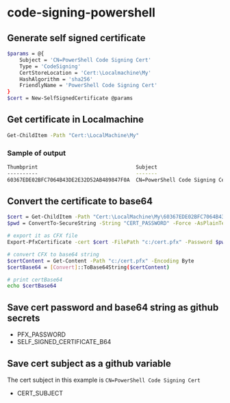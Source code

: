 # code-signing-powershell

## Generate self signed certificate

```sh
$params = @{
    Subject = 'CN=PowerShell Code Signing Cert'
    Type = 'CodeSigning'
    CertStoreLocation = 'Cert:\Localmachine\My'
    HashAlgorithm = 'sha256'
    FriendlyName = 'PowerShell Code Signing Cert'
}
$cert = New-SelfSignedCertificate @params
```

## Get certificate in Localmachine

```sh
Get-ChildItem -Path "Cert:\LocalMachine\My"
```
### Sample of output

```sh
Thumbprint                                Subject
----------                                -------
60367EDE02BFC7064B43DE2E32D52AB489847F0A  CN=PowerShell Code Signing Cert
```

## Convert the certificate to base64 

```sh
$cert = Get-ChildItem -Path "Cert:\LocalMachine\My\60367EDE02BFC7064B43DE2E32D52AB489847F0A"
$pwd = ConvertTo-SecureString -String "CERT_PASSWORD" -Force -AsPlainText

# export it as CFX file
Export-PfxCertificate -cert $cert -FilePath "c:/cert.pfx" -Password $pwd

# convert CFX to base64 string
$certContent = Get-Content -Path "c:/cert.pfx" -Encoding Byte
$certBase64 = [Convert]::ToBase64String($certContent)

# print certBase64
echo $certBase64
```
## Save cert password and base64 string as github secrets

- PFX_PASSWORD
- SELF_SIGNED_CERTIFICATE_B64

## Save cert subject as a github variable

The cert subject in this example is `CN=PowerShell Code Signing Cert`

- CERT_SUBJECT 

